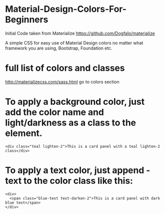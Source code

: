 Material-Design-Colors-For-Beginners
====================================
Initial Code taken from Materialize https://github.com/Dogfalo/materialize

A simple CSS for easy use of Material Design colors no matter what framework you are using, Bootstrap, Foundation etc.


full list of colors and classes
===============================
http://materializecss.com/sass.html  go to colors section

To apply a background color, just add the color name and light/darkness as a class to the element.
==================================================================================================
```
<div class="teal lighten-2">This is a card panel with a teal lighten-2 class</div>
```

To apply a text color, just append -text to the color class like this:
======================================================================

```
<div>
  <span class="blue-text text-darken-2">This is a card panel with dark blue text</span>
</div>
```
